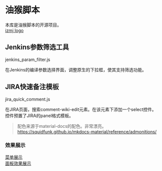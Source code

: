 # 油猴脚本

本库是油猴脚本的开源项目。  
[izmj logo](./img/izmj180.png)  

## Jenkins参数筛选工具

jenkins_param_filter.js

在Jenkins的编译参数选择界面，调整原生的下拉框，使其支持筛选功能。  

## JIRA快速备注模板

jira_quick_comment.js

在JIRA页面，搜索comment-wiki-edit元素。在该元素下添加一个select控件。  
控件预置了JIRA的panel格式模板。

> 配色来源于material-docs的配色。非常漂亮。  
> https://squidfunk.github.io/mkdocs-material/reference/admonitions/

### 效果展示

[菜单展示](./img/jira_quick_comment_1.png)  
[面板效果展示](./img/jira_quick_comment_2.png)

